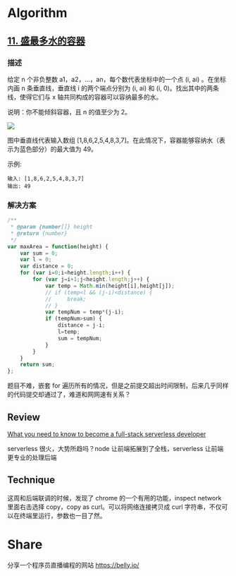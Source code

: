 # Algorithm

## [11. 盛最多水的容器](https://leetcode-cn.com/problems/container-with-most-water/)

### 描述

给定 n 个非负整数 a1，a2，...，an，每个数代表坐标中的一个点 (i, ai) 。在坐标内画 n 条垂直线，垂直线 i 的两个端点分别为 (i, ai) 和 (i, 0)。找出其中的两条线，使得它们与 x 轴共同构成的容器可以容纳最多的水。

说明：你不能倾斜容器，且 n 的值至少为 2。

![](https://aliyun-lc-upload.oss-cn-hangzhou.aliyuncs.com/aliyun-lc-upload/uploads/2018/07/25/question_11.jpg)

图中垂直线代表输入数组 [1,8,6,2,5,4,8,3,7]。在此情况下，容器能够容纳水（表示为蓝色部分）的最大值为 49。

 

示例:

```
输入: [1,8,6,2,5,4,8,3,7]
输出: 49
```

### 解决方案

```javascript
/**
 * @param {number[]} height
 * @return {number}
 */
var maxArea = function(height) {
    var sum = 0;
    var l = 0;
    var distance = 0;
    for (var i=0;i<height.length;i++) {
        for (var j=i+1;j<height.length;j++) {
            var temp = Math.min(height[i],height[j]);
            // if (temp<l && (j-i)<distance) {
            //     break;
            // }
            var tempNum = temp*(j-i);
            if (tempNum>sum) {
                distance = j-i;
                l=temp;
                sum = tempNum;
            }
        }
    }
    return sum; 
};
```



题目不难，嵌套 for 遍历所有的情况，但是之前提交超出时间限制，后来几乎同样的代码提交却通过了，难道和网网速有关系？

## Review

[What you need to know to become a full-stack serverless developer](https://www.freecodecamp.org/news/what-you-need-to-become-a-full-stack-serverless-developer/)

serverless 很火，大势所趋吗？node 让前端拓展到了全栈，serverless 让前端更专业的处理后端

## Technique

这周和后端联调的时候，发现了 chrome 的一个有用的功能，inspect network 里面右击选择 copy，copy as curl。可以将网络连接拷贝成 curl 字符串，不仅可以在终端里运行，参数也一目了然。

# Share

分享一个程序员直播编程的网站 https://belly.io/
